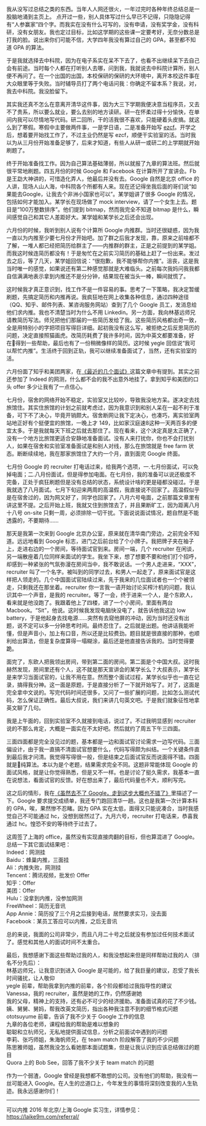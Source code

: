 我从没写过总结之类的东西。当年人人网还很火，一年过完时各种年终总结总是一股脑地涌到主页上。
点开过一些，别人具体写过什么早已不记得，只隐隐记得有“人参赢家”四个字。而我实在没有什么可写的，没有申请，没有奖学金，没有科研，没有女朋友。我也定过目标，比如这学期的这些课一定要考好，无奈分数总是打我的脸。说出来你们可能不信，大学四年我没有算过自己的 GPA，甚至都不知道 GPA 的算法。

于是我就选择去中科院，因为在电子系实在呆不下去了，也看不出继续呆下去自己会有前途。当时每个人都在打听别人去哪，问到我，我就说去中科院计算所，别人便不再问了。在一个出国的出国，本校保研的保研的大环境中，离开本校这件事在大众眼里等于失败。当时辅导员打了两个电话问我：你确定不留本系？我说，对，我去中科院。我没脸留下。

其实我还真不怎么在意离开清华这件事，因为大三下学期我便决意当程序员，又去不了贵系，所以要么就业，要么去别的地方读研。研一在怀柔过得十分愉快，在单间内我可以尽情地写代码。研二回所，干的活我很不喜欢，只能硬着头皮搞。就这么到了寒假。寒假中主要做两件事，一是学日语，二是准备开始写 [ezcf](https://github.com/laike9m/ezcf)。开学之后，想着要开始找工作了，不过主业仍然是写 ezcf，顺便干实验室的活。当时我以为从三月份开始准备足够了，后来才知道，有些人从研一或研二的上学期就开始刷题了。

终于开始准备找工作。因为自己算法基础薄弱，所以就报了九章的算法班。然后就很平常地刷题。四五月份的时候 Google 和 Facebook 在计算所开了宣讲会。Fb 是王勐大神讲的，可惜造化弄人，他最后并没有去。Google 自然是北京 office 的人讲，现场人山人海，中科院各个所都有人来。现在还记得坐我后面的哥们说“如果能去Google，让我去个非洲小国家也可以”。某学姐讲了很多 Google 的情况，包括如何才能加入。某学长在现场做了 mock interview，请了一个女生上去。题目是“100万整数排序”。他们提到 bitmap，然而我完全不知道 bitmap 是什么，瞬间感觉自己和其它人差距好大。某学姐和某学长之后还会出现。

六月份的时候，我听到别人说有个计算所 Google 内推群。当时还很疑惑，因为我一直以为内推至少要七月份才开始吧。加了群之后我才发现，靠，原来之前啥都不了解，一堆人都已经把简历给群主了——内推群的群主，正是之前提到的某学姐。而我这时候连简历都没有！于是匆忙在之前实习简历的基础上赶了一份出来。发过去之后，等了几天，某学姐回信说：“很抱歉，我不能够帮你内推”。沮丧，这是我当时唯一的感觉，如果说还有第二种感觉那就是大难临头。之前每次我妈问我我都自信满满地表示拿到内推还不是分分钟，结果现在被当头一棒，瞬间就慌了。

这时候我才真正意识到，找工作不是一件容易的事。思考了一下策略，我决定暂缓刷题，先搞定简历和内推再说。我疯狂地在网上收集各种信息，通过四种途径（QQ、知乎、邮件列表、某咨询服务网站）查到了几个 Google 员工，发消息给他们求内推。我也不清楚当时为什么不用 Linkedin。另一方面，我向林基远师兄请教简历写法。师兄把他们那届的一些简历发给了我。这些简历风格都出奇一致，全是用特别小的字把项目写得巨详细。起初我没有这么写，被拒绝之后反思简历的问题，决定直接照猫画虎。改简历耗费了我许多时间，因为中英文都要准备，好在得到一些帮助，最后也有了一份稍微像样的简历。这时候 yegle 回信说“我可以帮忙内推”。生活终于回到正轨，我可以继续准备面试了，当然，还有实验室的活。

六月份面了知乎和美团两家，在[《最近的几个面试》](https://laike9m.com/blog/zui-jin-de-ji-ge-mian-shi,71/)这篇文章中有提到。其实之前还参加了 Indeed 的网测，什么都不会的我不出意外地挂了。拿到知乎和美团的口头 offer 多少让我有了一点信心。

七月份，宿舍的网络开始不稳定，实验室又比较吵，导致我没地方呆。遂决定去找旅馆住。其实住旅馆的计划之前就考虑过，因为我意识到和别人呆在一起不利于准备，可下不了决心，毕竟开销颇大。宿舍断网让我下定决心，也凑巧，离实验室两站地正好有个挺便宜的旅馆，一晚上才 149，比如家汉庭速8这种一天两百多的便宜太多。于是我就每天下班之后就去那住了。现在看来，这个决定真是太正确了，没有一个地方比旅馆更适合安静地准备面试。没有人来打扰你，你也不会打扰别人，如果在宿舍和实验室准备面试是和别人对线，那么在旅馆就是 free farm 状态。断断续续地，我在那家旅馆住了大约一个月，直到面完 Google 终面。

七月份 Google 的 recruiter 打电话过来，给我两个选项，一.七月份面试，可以免掉电面；二.八月份面试，但是得参加电面。在七月份，我的准备可以说还极度不完备，正处于疯狂刷题但是没有总结的状态，系统设计啥的更是碰都没碰过。于是我就选了八月面试。七月下旬迎来两周的高温假，我直接说不回家了。高温假似乎是在宿舍过的，因为网又好了，同学也回家了。八月六号电面，之前那篇文章里有讲这里不提。之后开始上班，我就又住到旅馆去了，并且果断旷工，因为距离八月十八号 on-site 只剩一周，必须排除一切干扰。下面说说面试情况，题自然是不能透露的，不要期待……

那天是我第一次来到 Google 北京办公室，原来就在清华南门旁边，之前完全不知道。远远地看到 Google 标志，进门之后前台给了个小牌子。我把牌子夹在袖子上，走进右边的一个房间，等待面试官到来。房间一端，几个 recruiter 在闲谈，另一端散座着几位同样来面试的学生。我坐下来，想了想要不要和他们打个招呼，却感到一种紧张的气氛弥漫在房间当中，我不敢说话。一个男人走进来，“XXX”，recruiter 叫了一个名字。被叫到的同学过去，和男人一起走了，原来面试官是这样把人领走的。几个中国面试官陆续过来，先于我来的几位面试者也一个个被领走，只剩我还在那坐着。recruiter 你一言我一语开始讨论买榨汁机的问题，我认识其中一个声音，是我的 recruiter。等了一会，终于进来一个人，是个东欧人，看来就是他没跑了。我跟着他上了四楼，进了一个小房间，里面有两台 Macbook。“Sit”，他说。这时候我发现电脑快没电了，就告诉他我这边 low battery，于是他起身去找电源……突然有去窥他屏的冲动，因为当时还没有出题，说不定可以多一分钟思考时间。最终忍住了。之后就是出题。他讲话我能听懂，但是声音小，加上有口音，所以还是比较费劲。题目就是很直接的那种，也顺利给出算法，但是复杂度算得一塌糊涂，最后还是他直接告诉我的。当时觉得要跪。

面完了，东欧人把我领出房间，带到第二面的房间。第二面是个中国大叔。这时我赫然发现，房间里还有个人，这不就是那天宣讲会的某学长么？大叔表示，某学长是来学习当面试官的，让我不用在意。然而整个面试过程，某学长似乎也一直在记录，搞得我分神。这一面是原题，于是直接分析了一下就开始写了。对了，这面是完全拿中文说的。写完代码时间还很多，又问了一些扩展的问题，比如怎么测试代码，怎么保证正确性。最后大叔说，我们来讲几句英文吧。于是我们就象征性地拿英文聊了几句。

我是上午面的，回到实验室不久就接到电话，说过了。不过我明显感到 recruiter 说的不那么肯定，大概是一面实在不太好吧。然后就约了周五下午三四面。

三面四面都是完全没见过的题，基本都是一边和面试官讨论需求一边写代码。三面偏设计，由于我一直搞不清面试官想要什么，代码写得颇为纠结。一个关键条件直到最后我才问清。我觉得写得很一般，但是结束之后面试官反而说面得不错。四面就是纯算法。本以为是个老题，结果需求完全不同。这题非常能体现 Google 的面试风格，就是让你觉得熟悉，但是又不一样。也是讨论了挺久需求，我基本一直在说想法，看面试官的反馈。好在想出来了，最后代码量也不大，顺利写完。

这之后的情形，我在[《虽然去不了 Google，走到这步大概也不错了》](https://laike9m.com/blog/sui-ran-qu-bu-liao-googlezou-dao-zhe-bu-da-gai-ye-bu-cuo-liao,72/)里描述了一下。Google 要求提交成绩单，我还专门跑回清华一趟。这也是我第一次计算本科的 GPA，唉，果然惨不忍睹。因为 GPA 实在太低，面得又只能说凑合，当时我感觉自己不可能通过 hc，没想到居然过了。九月六号，recruiter 打电话来，恭喜我通过 hc。惶恐不安的等待终于过去了。

这周签了上海的 office，虽然没有实现直接肉翻的目标，但也算混进了 Google。总结一下其它面试结果吧：  
Indeed：网测挂  
Baidu：蜂巢内推，三面挂  
Ali：内推失败，网测挂  
Tencent：腾讯视频，批发价 Offer  
知乎：Offer  
美团：Offer  
Hulu：没拿到内推，没参加网测  
FreeWheel：简历无音讯  
App Annie：简历投了三个月之后接到电话，居然要求实习，没去面  
Facebook：某员工答应可以内推，之后无音讯

总的来说，我面的公司非常少，而且八月二十号之后就没有参加过任何技术面试了。感觉和其他人的面试时间不太重合。

最后，我想感谢下面这些帮助过我的人，和我没想起来但是同样帮助过我的人（排名不分先后）：  
林基远师兄，让我意识到进入 Google 是可能的，给了我巨量的建议，忍受了我长时间骚扰，让人敬仰    
yegle 前辈，帮助我拿到内推的前辈，各个阶段都给过我指导性的建议  
Vanessa，我的 recruiter，虽然是她的工作，仍然感谢她  
我的父母，精神上的支持，还有必不可少的经济援助。准备面试真的花了不少钱。  
姨、舅舅、舅妈，帮我改英文简历，指出各种我注意不到的细节格式问题  
ototsuyume 前辈，告诉了我不少关于 Google 工作的信息    
九章的各位老师，课程给我的帮助是难以想象的   
聪聪和立杭师兄，无私地提供面试信息，分析之前面试中遇到的问题    
李莉、张巧师姐，朱海帆师兄，在 team match 阶段解答了我的不少问题  
陈思雅师姐，虽然我没怎么看她那本面试题集，但是让我认识到应该总结做过的题目   
Quora 上的 Bob See，回答了我不少关于 team match 的问题  

作为一个弱渣，Google 曾经是我想都不敢想的公司。没有他们的帮助，我没有一丝可能进入 Google。在人生的岔道口上，今年发生的事情将深刻改变我的人生轨迹。我永远感谢你们！

---
可以内推 2016 年北京/上海 Google 实习生，详情参见：https://laike9m.com/referral/

